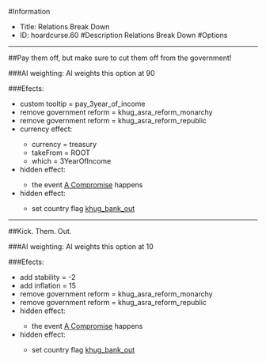 #Information
 - Title: Relations Break Down
 - ID: hoardcurse.60
#Description
Relations Break Down
#Options

___
##Pay them off, but make sure to cut them off from the government!

###AI weighting:
AI weights this option at 90


###Efects:<ul><li>custom tooltip = pay_3year_of_income</li><li>remove government reform = khug_asra_reform_monarchy</li><li>remove government reform = khug_asra_reform_republic</li><li>currency effect:</li><ul><li>currency = treasury</li><li>takeFrom = ROOT</li><li>which = 3YearOfIncome</li></ul><li>hidden effect:</li><ul><li>the event [A Compromise](../events/a_compromise.md) happens</li></ul><li>hidden effect:</li><ul><li>set country flag [khug_bank_out](../flags/khug_bank_out.md)</li></ul></ul>

___
##Kick. Them. Out.

###AI weighting:
AI weights this option at 10


###Efects:<ul><li>add stability = -2</li><li>add inflation = 15</li><li>remove government reform = khug_asra_reform_monarchy</li><li>remove government reform = khug_asra_reform_republic</li><li>hidden effect:</li><ul><li>the event [A Compromise](../events/a_compromise.md) happens</li></ul><li>hidden effect:</li><ul><li>set country flag [khug_bank_out](../flags/khug_bank_out.md)</li></ul></ul>
